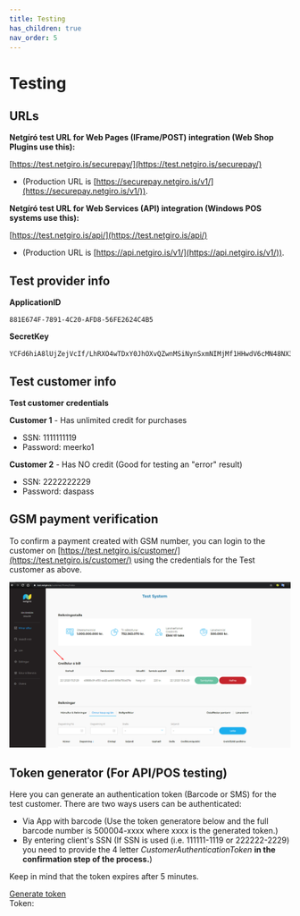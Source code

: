 ```yaml
---
title: Testing
has_children: true
nav_order: 5
---
```


# Testing

## URLs

**Netgíró test URL for Web Pages (IFrame/POST) integration (Web Shop Plugins use this):**

[https://test.netgiro.is/securepay/](https://test.netgiro.is/securepay/) 
- (Production URL is [https://securepay.netgiro.is/v1/](https://securepay.netgiro.is/v1/)).


**Netgíró test URL for Web Services (API) integration (Windows POS systems use this):**

[https://test.netgiro.is/api/](https://test.netgiro.is/api/) 
- (Production URL is [https://api.netgiro.is/v1/](https://api.netgiro.is/v1/)).

## Test provider info

**ApplicationID**
~~~
881E674F-7891-4C20-AFD8-56FE2624C4B5
~~~

**SecretKey**
~~~
YCFd6hiA8lUjZejVcIf/LhRXO4wTDxY0JhOXvQZwnMSiNynSxmNIMjMf1HHwdV6cMN48NX3ZipA9q9hLPb9C1ZIzMH5dvELPAHceiu7LbZzmIAGeOf/OUaDrk2Zq2dbGacIAzU6yyk4KmOXRaSLi8KW8t3krdQSX7Ecm8Qunc/A=
~~~

## Test customer info

**Test customer credentials**

**Customer 1** - Has unlimited credit for purchases

- SSN: 1111111119 
- Password: meerko1

**Customer 2** - Has NO credit (Good for testing an "error" result)

- SSN: 2222222229
- Password: daspass

## GSM payment verification

To confirm a payment created with GSM number, you can login to the customer on [https://test.netgiro.is/customer/](https://test.netgiro.is/customer/) using the credentials for the Test customer as above.

<img src="https://raw.githubusercontent.com/netgiro/netgiro.github.io/master/images/payment_requests_on_customer.png" alt="payment_requests_on_customer">


## Token generator (For API/POS testing)

Here you can generate an authentication token (Barcode or SMS) for the test customer. There are two ways users can be authenticated:

- Via App with barcode (Use the token generatore below and the full barcode number is 500004-xxxx where xxxx is the generated token.)
- By entering client's SSN (If SSN is used (i.e. 111111-1119 or 222222-2229) you need to provide the 4 letter <em>CustomerAuthenticationToken</em> **in the confirmation step of the process.**)

Keep in mind that the token expires after 5 minutes.

<a href="#" class="btn btn-primary btn-generate-code">Generate token</a> <br>
Token: <br><span class="bold" id="span-code" style="font-size:45px"></span>
<script
  src="https://code.jquery.com/jquery-3.4.1.min.js"
  integrity="sha256-CSXorXvZcTkaix6Yvo6HppcZGetbYMGWSFlBw8HfCJo="
  crossorigin="anonymous"></script>
<script src="https://api.netgiro.is/Scripts/CodeGenerator.js"></script>
<script src="https://api.netgiro.is/Scripts/sha256.js"></script>
<script>
    $(".btn-generate-code").on("click", function (e) {
        RequestConfirmation(e);
        return false;
    });
</script>
